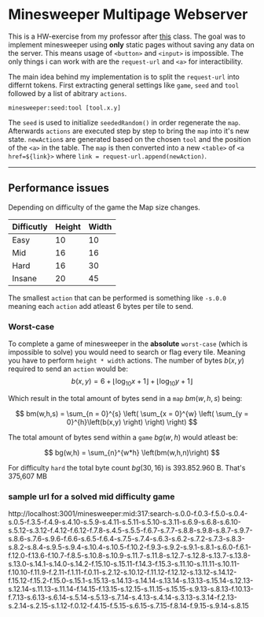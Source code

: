 # Minesweeper Multipage Webserver

  

This is a HW-exercise from my professor after [this](https://web1.hszg.de/scheder-lehre/WE-I/lecture-notes/04-02-static-server.html) class. The goal was to implement minesweeper using **only** static pages without saving any data on the server. This means usage of ``<button>`` and ``<input>`` is impossible. The only things i can work with are the ``request-url`` and ``<a>`` for interactibility. 


The main idea behind my implementation is to split the ``request-url`` into differnt tokens.
First extracting general settings like ``game``, ``seed`` and ``tool`` followed by a  list of abitrary ``actions``.
```
minesweeper:seed:tool [tool.x.y]
``` 

The ``seed`` is used to initialize ``seededRandom()`` in order regenerate the ``map``.
Afterwards ``actions`` are executed step by step to bring the ``map`` into it's new state.
``newAction``s are generated based on the chosen ``tool`` and the position of the ``<a>`` in the table.
The ``map`` is then converted into a new ``<table>`` of ``<a href=${link}>`` where ``link = request-url.append(newAction)``.

---

## Performance issues

Depending on difficulty of the game the Map size changes.

| Difficutly | Height | Width | 
| ---------- | ----- | -------|
| Easy | 10 | 10 |
| Mid  | 16 | 16 |
| Hard | 16 | 30 |
| Insane | 20 | 45 |

The smallest ``action`` that can be performed is something like ``-s.0.0`` meaning each ``action`` add atleast 6 bytes per tile to send.


### Worst-case


To complete a game of minesweeper in the **absolute** ``worst-case`` (which is impossible to solve) you would need to search or flag every tile. Meaning you have to perform ``height * width`` actions. The number of bytes $b(x,y)$ required to send an ``action`` would be: 
$$ 
b(x,y) = 6 + \lfloor \log_{10}{x+1}\rfloor + \lfloor \log_{10}{y+1}\rfloor $$

Which result in the total amount of bytes send in a ``map`` $bm(w,h,s)$ being:

$$
bm(w,h,s) = \sum_{n = 0}^{s} \left(
            \sum_{x = 0}^{w} \left(
            \sum_{y = 0}^{h}\left(b(x,y)
            \right)  \right) \right)
$$

The total amount of bytes send within a ``game`` $bg(w,h)$ would atleast be:

$$
bg(w,h) = \sum_{n}^{w*h} \left(bm(w,h,n)\right)
$$


For difficulty ``hard`` the total byte count $bg(30,16)$ is 393.852.960 B. That's 375,607 MB





### sample url for a solved mid difficulty game


http://localhost:3001/minesweeper:mid:317:search-s.0.0-f.0.3-f.5.0-s.0.4-s.0.5-f.3.5-f.4.9-s.4.10-s.5.9-s.4.11-s.5.11-s.5.10-s.3.11-s.6.9-s.6.8-s.6.10-s.5.12-s.3.12-f.4.12-f.6.12-f.7.8-s.4.5-s.5.5-f.6.7-s.7.7-s.8.8-s.9.8-s.8.7-s.9.7-s.8.6-s.7.6-s.9.6-f.6.6-s.6.5-f.6.4-s.7.5-s.7.4-s.6.3-s.6.2-s.7.2-s.7.3-s.8.3-s.8.2-s.8.4-s.9.5-s.9.4-s.10.4-s.10.5-f.10.2-f.9.3-s.9.2-s.9.1-s.8.1-s.6.0-f.6.1-f.12.0-f.13.6-f.10.7-f.8.5-s.10.8-s.10.9-s.11.7-s.11.8-s.12.7-s.12.8-s.13.7-s.13.8-s.13.0-s.14.1-s.14.0-s.14.2-f.15.10-s.15.11-f.14.3-f.15.3-s.11.10-s.11.11-s.10.11-f.10.10-f.11.9-f.2.11-f.1.11-f.0.11-s.2.12-s.10.12-f.11.12-f.12.12-s.13.12-s.14.12-f.15.12-f.15.2-f.15.0-s.15.1-s.15.13-s.14.13-s.14.14-s.13.14-s.13.13-s.15.14-s.12.13-s.12.14-s.11.13-s.11.14-f.14.15-f.13.15-s.12.15-s.11.15-s.15.15-s.9.13-s.8.13-f.10.13-f.7.13-s.6.13-s.6.14-s.5.14-s.5.13-s.7.14-s.4.13-s.4.14-s.3.13-s.3.14-f.2.13-s.2.14-s.2.15-s.1.12-f.0.12-f.4.15-f.5.15-s.6.15-s.7.15-f.8.14-f.9.15-s.9.14-s.8.15



